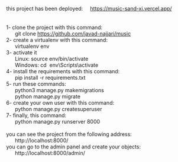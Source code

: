 this project has been deployed: &nbsp; &nbsp; https://music-sand-xi.vercel.app/ \
\
\
1- clone the project with this command: \
&nbsp; &nbsp; &nbsp; git clone https://github.com/javad-najjari/music \
2- create a virtualenv with this command: \
&nbsp; &nbsp; &nbsp; virtualenv env \
3- activate it \
&nbsp; &nbsp; &nbsp; Linux: source env/bin/activate \
&nbsp; &nbsp; &nbsp; Windows: cd &nbsp;env\Scripts\activate <br>
4- install the requirements with this command: \
&nbsp; &nbsp; &nbsp; pip install -r requirements.txt \
5- run these commands: \
&nbsp; &nbsp; &nbsp; python3 manage.py makemigrations \
&nbsp; &nbsp; &nbsp; python manage.py migrate \
6- create your own user with this command: \
&nbsp; &nbsp; &nbsp; python manage.py createsuperuser \
7- finally, this command: \
&nbsp; &nbsp; &nbsp; python manage.py runserver 8000 \
\
you can see the project from the following address: \
&nbsp; &nbsp; &nbsp; http://localhost:8000/ \
you can go to the admin panel and create your objects: \
&nbsp; &nbsp; &nbsp; http://localhost:8000/admin/
